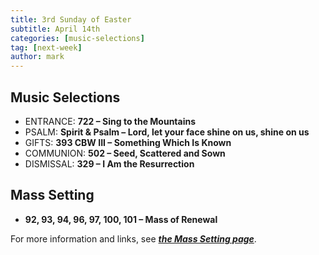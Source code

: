 ```yaml
---
title: 3rd Sunday of Easter
subtitle: April 14th 
categories: [music-selections]
tag: [next-week]
author: mark
---
```


## Music Selections

- ENTRANCE: **722 – Sing to the Mountains**
- PSALM: **Spirit & Psalm – Lord, let your face shine on us, shine on us**
- GIFTS: **393 CBW III – Something Which Is Known**
- COMMUNION: **502 – Seed, Scattered and Sown**
- DISMISSAL: **329 – I Am the Resurrection**

## Mass Setting

- **92, 93, 94, 96, 97, 100, 101 – Mass of Renewal**

For more information and links, see _**[the Mass Setting page](/mass-setting/)**_.
